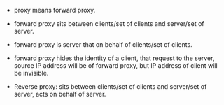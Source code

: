 - proxy means forward proxy.
- forward proxy sits between clients/set of clients and server/set of server.
- forward proxy is server that on behalf of clients/set of clients.
- forward proxy hides the identity of a client, that request to the server, source IP address will be of forward proxy, but IP address of client will be invisible.

- Reverse proxy: sits between clients/set of clients and server/set of server, acts on behalf of server.